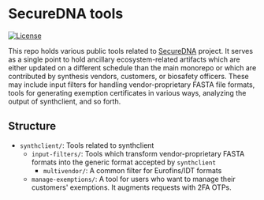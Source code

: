 <!-- SPDX-License-Identifier: MIT OR Apache-2.0 -->

# SecureDNA tools

[![License](https://img.shields.io/badge/license-MIT%2FApache--2.0-informational?style=flat-square)](COPYRIGHT.md)

This repo holds various public tools related to
[SecureDNA](https://securedna.org) project.  It serves as a single
point to hold ancillary ecosystem-related artifacts which are either
updated on a different schedule than the main monorepo or which are
contributed by synthesis vendors, customers, or biosafety
officers. These may include input filters for handling
vendor-proprietary FASTA file formats, tools for generating exemption
certificates in various ways, analyzing the output of synthclient, and
so forth.

## Structure

- `synthclient/`: Tools related to synthclient
  - `input-filters/`: Tools which transform vendor-proprietary FASTA formats into the generic format accepted by `synthclient`
    - `multivendor/`: A common filter for Eurofins/IDT formats
  - `manage-exemptions/`: A tool for users who want to manage their customers' exemptions. It augments requests with 2FA OTPs.
